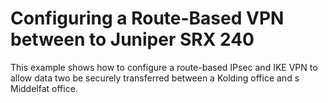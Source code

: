 Configuring a Route-Based VPN between to Juniper SRX 240
================

This example shows how to configure a route-based IPsec and IKE VPN to allow data two be securely
transferred between a Kolding office and s Middelfat office.
